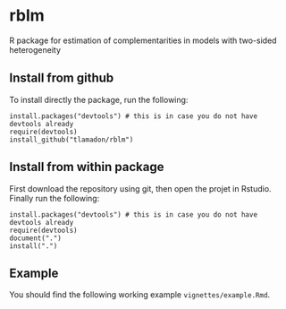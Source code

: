 # rblm

R package for estimation of complementarities in models with two-sided heterogeneity

## Install from github

To install directly the package, run the following:

    install.packages("devtools") # this is in case you do not have devtools already
    require(devtools)
    install_github("tlamadon/rblm")
    
## Install from within package
    
First download the repository using git, then open the projet in Rstudio. Finally run the following:    
    
    install.packages("devtools") # this is in case you do not have devtools already
    require(devtools)
    document(".")
    install(".")
    
## Example

You should find the following working example `vignettes/example.Rmd`.
    
